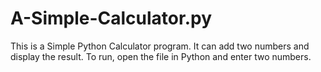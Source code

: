 # A-Simple-Calculator.py
This is a Simple Python Calculator program. It can add two numbers and display the result. To run, open the file in Python and enter two numbers.
